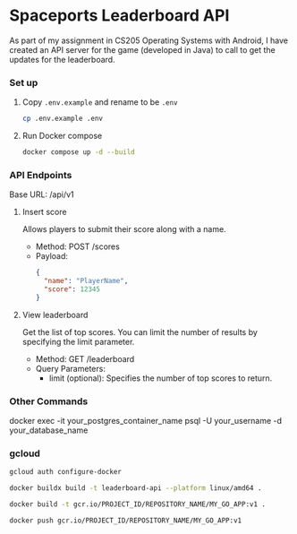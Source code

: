 # Spaceports Leaderboard API

As part of my assignment in CS205 Operating Systems with Android, I have created an API server for the game (developed in Java) to call to get the updates for the leaderboard.

### Set up

1. Copy `.env.example` and rename to be `.env`

   ```bash
   cp .env.example .env
   ```

1. Run Docker compose

   ```bash
   docker compose up -d --build
   ```

### API Endpoints

Base URL: /api/v1

1.  Insert score

    Allows players to submit their score along with a name.

    - Method: POST /scores
    - Payload:
      ```json
      {
        "name": "PlayerName",
        "score": 12345
      }
      ```

1.  View leaderboard

    Get the list of top scores. You can limit the number of results by specifying the limit parameter.

    - Method: GET /leaderboard
    - Query Parameters:
      - limit (optional): Specifies the number of top scores to return.

### Other Commands

docker exec -it your_postgres_container_name psql -U your_username -d your_database_name


### gcloud

```bash
gcloud auth configure-docker

docker buildx build -t leaderboard-api --platform linux/amd64 . 

docker build -t gcr.io/PROJECT_ID/REPOSITORY_NAME/MY_GO_APP:v1 .

docker push gcr.io/PROJECT_ID/REPOSITORY_NAME/MY_GO_APP:v1
```